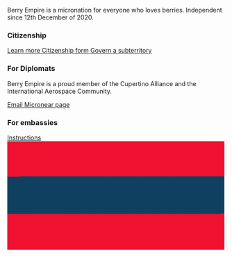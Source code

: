 <section>
  <p>Berry Empire is a micronation for everyone who loves berries. Independent since 12th December of 2020.</p>
</section>
<section>
  <h3 class="highlighted"> Citizenship </h3>
  <a class="thickbutton thick" href="/citizen/"> <span>Learn more</span> </a>
  <a class="thickbutton thick" href="https://docs.google.com/forms/d/e/1FAIpQLSfkJTmNNMBZQjtnY1X0qukH5jc4miOadwbrQjsZ3HqjJVhTfQ/viewform?usp=sf_link"> <span>Citizenship form</span> </a>
  <a class="thickbutton thick" href="/law/subterritory.html"> <span>Govern a subterritory</span> </a>
</section>
<section>
  <h3> For Diplomats </h3>
  <p>Berry Empire is a proud member of the Cupertino Alliance and the International Aerospace Community.</p>
  <a class="thickbutton thick" href="mailto:berryempire@protonmail.com"> <span>Email</span> </a>
  <a class="thickbutton thick" target="_blank" href="https://micronear.cupertinoalliance.com/micronation.html?m=RR"> <span>Micronear page</span> </a>
</section>
<section>
<h3> For embassies </h3>
  <a class="thickbutton thick" href="/embassy/"> <span>Instructions</span> </a>
</section>
<img src="/images/flag.png">
